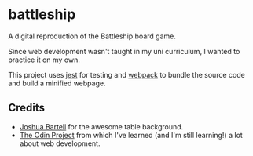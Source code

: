 # battleship

A digital reproduction of the Battleship board game.

Since web development wasn't taught in my uni curriculum, I wanted to practice it on my own.

This project uses [jest](https://jestjs.io/) for testing and [webpack](https://webpack.js.org/) to bundle the source code and build a minified webpage.

## Credits

- [Joshua Bartell](https://unsplash.com/@jjbart7) for the awesome table background.
- [The Odin Project](https://www.theodinproject.com/paths) from which I've learned (and I'm still learning!) a lot about web development.
